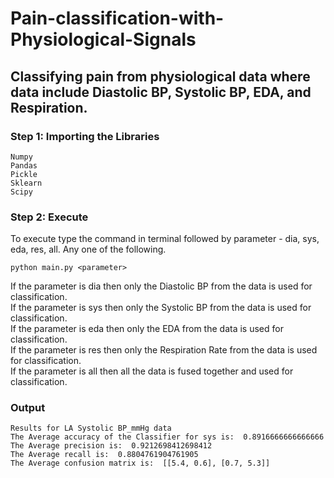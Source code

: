 # Pain-classification-with-Physiological-Signals

## Classifying pain from physiological data where data include Diastolic BP, Systolic BP, EDA, and Respiration.

### Step 1: Importing the Libraries
```
Numpy 
Pandas
Pickle
Sklearn
Scipy
```
### Step 2: Execute
To execute type the command in terminal followed by parameter - dia, sys, eda, res, all. Any one of the following.
```
python main.py <parameter>
```
If the parameter is dia then only the Diastolic BP from the data is used for classification.                                                                         
If the parameter is sys then only the Systolic BP from the data is used for classification.                                                                         
If the parameter is eda then only the EDA from the data is used for classification.                                                                                 
If the parameter is res then only the Respiration Rate from the data is used for classification.                                                                     
If the parameter is all then all the data is fused together and used for classification.

### Output
```
Results for LA Systolic BP_mmHg data
The Average accuracy of the Classifier for sys is: ​ 0.8916666666666666
The Average precision is: ​ 0.9212698412698412
The Average recall is: ​ 0.8804761904761905
The Average confusion matrix is: ​ [[5.4, 0.6], [0.7, 5.3]]
```
